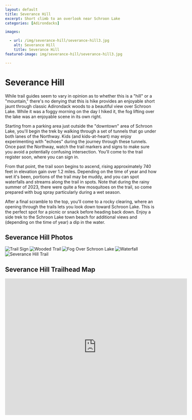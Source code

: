 ```yaml
---
layout: default
title: Severance Hill
excerpt: Short climb to an overlook near Schroon Lake
categories: [Adirondacks]

images:

  - url: /img/severance-hill/severance-hill3.jpg
    alt: Severance Hill
    title: Severance Hill
featured-image: img/severance-hill/severance-hill3.jpg

---
```


<h1>Severance Hill</h1>

<p>While trail guides seem to vary in opinion as to whether this is a "hill" or a "mountain," there's no denying that this is hike provides an enjoyable short jaunt through classic Adirondack woods to a beautiful view over Schroon Lake. While it was a foggy morning on the day I hiked it, the fog lifting over the lake was an enjoyable scene in its own right.</p>

<p>Starting from a parking area just outside the "downtown" area of Schroon Lake, you'll begin the trek by walking through a set of tunnels that go under both lanes of the Northway. Kids (and kids-at-heart) may enjoy experimenting with "echoes" during the journey through these tunnels. Once past the Northway, watch the trail markers and signs to make sure you avoid a potentially confusing intersection. You'll come to the trail register soon, where you can sign in.</p>

<p>From that point, the trail soon begins to ascend, rising approximately 740 feet in elevation gain over 1.2 miles. Depending on the time of year and how wet it's been, portions of the trail may be muddy, and you can spot waterfalls and streams along the trail in spots. Note that during the rainy summer of 2023, there were quite a few mosquitoes on the trail, so come prepared with bug spray particularly during a wet season.</p>

<p>After a final scramble to the top, you'll come to a rocky clearing, where an opening through the trails lets you look down toward Schroon Lake. This is the perfect spot for a picnic or snack before heading back down. Enjoy a side trek to the Schroon Lake town beach for additional views and (depending on the time of year) a dip in the water.</p>

<h2>Severance Hill Photos</h2>

<div class="fotorama" data-nav="thumbs" data-width="100%"
                     data-ratio="800/600"
                     data-min-width="100%"
                     data-max-width="1000"
                     data-min-height="300"
                     data-max-height="100%" 
             data-arrows="true">
<img src="/img/severance-hill/severance-hill1.jpg" alt="Trail Sign">
<img src="/img/severance-hill/severance-hill2.jpg" alt="Wooded Trail">
<img src="/img/severance-hill/severance-hill3.jpg" alt="Fog Over Schroon Lake">
<img src="/img/severance-hill/severance-hill4.jpg" alt="Waterfall">
<img src="/img/severance-hill/severance-hill5.jpg" alt="Severance Hill Trail">
</div>

<h2 id="trailmap">Severance Hill Trailhead Map</h2>

<div class="google-maps">
<iframe src="https://www.google.com/maps/embed?pb=!1m18!1m12!1m3!1d11505.842947395946!2d-73.7670753!3d43.86700475!2m3!1f0!2f0!3f0!3m2!1i1024!2i768!4f13.1!3m3!1m2!1s0x4ccab51d7c2f115b%3A0x4b14eba2794e1089!2sSeverance%20Mt.%20Trailhead!5e0!3m2!1sen!2sus!4v1694261532692!5m2!1sen!2sus" width="600" height="450" style="border:0;" allowfullscreen="" loading="lazy" referrerpolicy="no-referrer-when-downgrade"></iframe>